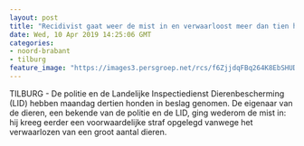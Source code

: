 ```yaml
---
layout: post
title: "Recidivist gaat weer de mist in en verwaarloost meer dan tien honden in Tilburg"
date: Wed, 10 Apr 2019 14:25:06 GMT
categories: 
- noord-brabant 
- tilburg 
feature_image: "https://images3.persgroep.net/rcs/f6ZjjdqFBq264K8EbSHUDAOj6-k/diocontent/145239524/_fitwidth/400/?appId=21791a8992982cd8da851550a453bd7f&quality=0.7"
---
```


TILBURG - De politie en de Landelijke Inspectiedienst Dierenbescherming (LID) hebben maandag dertien honden in beslag genomen. De eigenaar van de dieren, een bekende van de politie en de LID, ging wederom de mist in: hij kreeg eerder een voorwaardelijke straf opgelegd vanwege het verwaarlozen van een groot aantal dieren.
